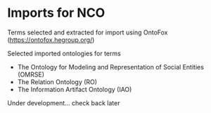 # Imports for NCO

Terms selected and extracted for import using OntoFox (https://ontofox.hegroup.org/)

Selected imported ontologies for terms
 - The Ontology for Modeling and Representation of Social Entities (OMRSE)
 - The Relation Ontology (RO)
 - The Information Artifact Ontology (IAO)  

Under development... check back later
